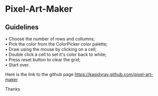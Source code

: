 # Pixel-Art-Maker

## Guidelines
• Choose the number of rows and collumns;<br>
• Pick the color from the ColorPicker color palette;<br>
• Draw using the mouse by clicking on a cell;<br>
• Double click a cell to set it's color back to white;<br>
• Press reset button to clear the grid;<br>
• Start over.


Here is the link to the github page https://kasidyray.github.com/pixel-art-maker

Thanks
